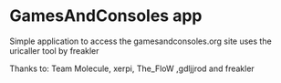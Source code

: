 # GamesAndConsoles app
Simple application to access the gamesandconsoles.org site
uses the uricaller tool by freakler

Thanks to: Team Molecule, xerpi, The_FloW ,gdljjrod and freakler
